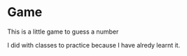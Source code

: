 # Game
This is a little game to guess a number

I did with classes to practice because I have alredy learnt it.
